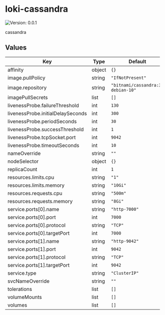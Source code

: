 # loki-cassandra

![Version: 0.0.1](https://img.shields.io/badge/Version-0.0.1-informational?style=flat-square)

cassandra

## Values

| Key | Type | Default | Description |
|-----|------|---------|-------------|
| affinity | object | `{}` |  |
| image.pullPolicy | string | `"IfNotPresent"` |  |
| image.repository | string | `"bitnami/cassandra:3-debian-10"` |  |
| imagePullSecrets | list | `[]` |  |
| livenessProbe.failureThreshold | int | `130` |  |
| livenessProbe.initialDelaySeconds | int | `300` |  |
| livenessProbe.periodSeconds | int | `30` |  |
| livenessProbe.successThreshold | int | `1` |  |
| livenessProbe.tcpSocket.port | int | `9042` |  |
| livenessProbe.timeoutSeconds | int | `10` |  |
| nameOverride | string | `""` |  |
| nodeSelector | object | `{}` |  |
| replicaCount | int | `1` |  |
| resources.limits.cpu | string | `"1"` |  |
| resources.limits.memory | string | `"10Gi"` |  |
| resources.requests.cpu | string | `"500m"` |  |
| resources.requests.memory | string | `"8Gi"` |  |
| service.ports[0].name | string | `"http-7000"` |  |
| service.ports[0].port | int | `7000` |  |
| service.ports[0].protocol | string | `"TCP"` |  |
| service.ports[0].targetPort | int | `7000` |  |
| service.ports[1].name | string | `"http-9042"` |  |
| service.ports[1].port | int | `9042` |  |
| service.ports[1].protocol | string | `"TCP"` |  |
| service.ports[1].targetPort | int | `9042` |  |
| service.type | string | `"ClusterIP"` |  |
| svcNameOverride | string | `""` |  |
| tolerations | list | `[]` |  |
| volumeMounts | list | `[]` |  |
| volumes | list | `[]` |  |
